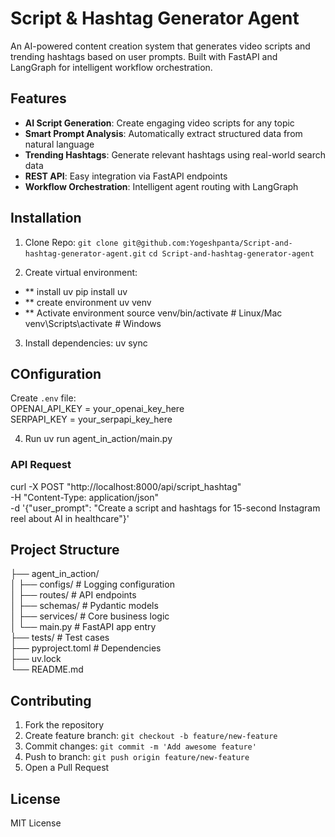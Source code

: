 # Script & Hashtag Generator Agent
An AI-powered content creation system that generates video scripts and trending hashtags based on user prompts. Built with FastAPI and LangGraph for intelligent workflow orchestration.

## Features

- **AI Script Generation**: Create engaging video scripts for any topic
- **Smart Prompt Analysis**: Automatically extract structured data from natural language
- **Trending Hashtags**: Generate relevant hashtags using real-world search data
- **REST API**: Easy integration via FastAPI endpoints
- **Workflow Orchestration**: Intelligent agent routing with LangGraph

## Installation

1. Clone Repo:
`git clone git@github.com:Yogeshpanta/Script-and-hashtag-generator-agent.git`
`cd Script-and-hashtag-generator-agent`

2. Create virtual environment:
- ** install uv 
pip install uv
- ** create environment
uv venv
- ** Activate environment
source venv/bin/activate  # Linux/Mac
venv\Scripts\activate # Windows

3. Install dependencies:
uv sync

 ## COnfiguration
 Create `.env` file:  
 OPENAI_API_KEY = your_openai_key_here  
 SERPAPI_KEY = your_serpapi_key_here  

 4. Run 
 uv run agent_in_action/main.py

 ### API Request
 curl -X POST "http://localhost:8000/api/script_hashtag"  
-H "Content-Type: application/json"  
-d '{"user_prompt": "Create a script and hashtags for 15-second Instagram reel about AI in healthcare"}'  

## Project Structure

├── agent_in_action/  
│ ├── configs/ # Logging configuration  
│ ├── routes/ # API endpoints  
│ ├── schemas/ # Pydantic models  
│ ├── services/ # Core business logic  
│ └── main.py # FastAPI app entry  
├── tests/ # Test cases  
├── pyproject.toml # Dependencies  
├──  uv.lock   
└── README.md  

## Contributing
1. Fork the repository
2. Create feature branch: `git checkout -b feature/new-feature`
3. Commit changes: `git commit -m 'Add awesome feature'`
4. Push to branch: `git push origin feature/new-feature`
5. Open a Pull Request

## License
MIT License

